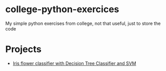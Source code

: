 # college-python-exercices

My simple python exercises from college, not that useful, just to store the code

# Projects

- [Iris flower classifier with Decision Tree Classifier and SVM](/data-science/iris-flower-classifier)

